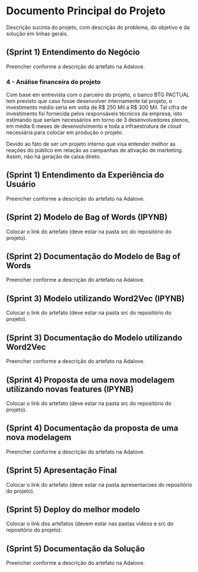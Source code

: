 # Documento Principal do Projeto

Descrição sucinta do projeto, com descrição do problema, do objetivo e da solução em linhas gerais.

## (Sprint 1) Entendimento do Negócio

Preencher conforme a descrição do artefato na Adalove.
<h3> 4 - Análise financeira do projeto </h3> 
Com base em entrevista com o parceiro do projeto, o banco BTG PACTUAL tem previsto que caso fosse desenvolver internamente tal projeto, o investimento médio seria em volta de R$ 250 Mil a R$ 300 Mil.
Tal cifra de investimento foi fornecida pelos responsáveis técnicos da empresa, isto estimando que seriam necessários em torno de 3 desenvolvedores plenos, em média 6 meses de desenvolvimento e toda a infraestrutura de cloud necessária para colocar em produção o projeto. 

Devido ao fato de ser um projeto interno que visa entender melhor as reações do público em relação as campanhas de ativação de marketing. Assim, não há geração de caixa direto. 

## (Sprint 1) Entendimento da Experiência do Usuário

Preencher conforme a descrição do artefato na Adalove.




## (Sprint 2) Modelo de Bag of Words (IPYNB)

Colocar o link do artefato (deve estar na pasta src do repositório do projeto).

## (Sprint 2) Documentação do Modelo de Bag of Words

Preencher conforme a descrição do artefato na Adalove.

## (Sprint 3) Modelo utilizando Word2Vec (IPYNB)

Colocar o link do artefato (deve estar na pasta src do repositório do projeto).

## (Sprint 3) Documentação do Modelo utilizando Word2Vec

Preencher conforme a descrição do artefato na Adalove.

## (Sprint 4) Proposta de uma nova modelagem utilizando novas features (IPYNB)

Colocar o link do artefato (deve estar na pasta src do repositório do projeto).

## (Sprint 4) Documentação da proposta de uma nova modelagem

Preencher conforme a descrição do artefato na Adalove.

## (Sprint 5) Apresentação Final

Colocar o link do artefato (deve estar na pasta apresentacoes do repositório do projeto).

## (Sprint 5) Deploy do melhor modelo

Colocar o link dos artefatos (devem estar nas pastas videos e src do repositório do projeto).

## (Sprint 5) Documentação da Solução

Preencher conforme a descrição do artefato na Adalove.
